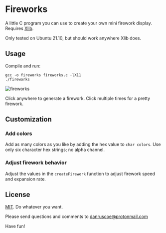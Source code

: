 # Fireworks

A little C program you can use to create your own mini firework display.
Requires [Xlib](https://en.wikipedia.org/wiki/Xlib).

Only tested on Ubuntu 21.10, but should work anywhere Xlib does.

## Usage

Compile and run:

```shell
gcc -o fireworks fireworks.c -lX11
./fireworks
```

![fireworks](https://user-images.githubusercontent.com/87952/198073957-87f0de66-6afb-4fce-ae1a-5e9efcef5d03.gif)

Click anywhere to generate a firework. Click multiple times for a pretty
firework.

## Customization

### Add colors

Add as many colors as you like by adding the hex value to ```char colors```.
Use only six character hex strings; no alpha channel.

### Adjust firework behavior

Adjust the values in the ```createFirework``` function to adjust firework
speed and expansion rate.

## License

[MIT](https://mit-license.org). Do whatever you want.

Please send questions and comments to danruscoe@protonmail.com

Have fun!
